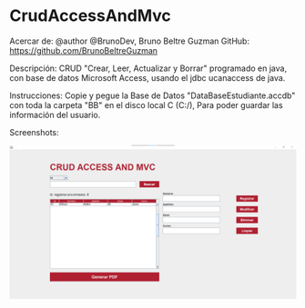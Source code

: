 # CrudAccessAndMvc

Acercar de:
@author @BrunoDev, Bruno Beltre Guzman
GitHub: https://github.com/BrunoBeltreGuzman

Descripción: 
CRUD "Crear, Leer, Actualizar y Borrar" programado en java, con base de datos Microsoft Access, 
usando el jdbc ucanaccess de java.

Instrucciones: 
Copie y pegue la Base de Datos "DataBaseEstudiante.accdb" con toda la carpeta "BB" en el disco local C (C:/), 
Para poder guardar las información del usuario.

Screenshots:

![Image](https://github.com/BrunoBeltreGuzman/CRUD-MicrosoftAccess-And-MVC/blob/master/Screenshots.png)

